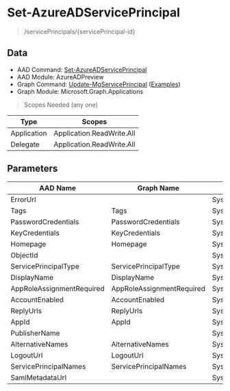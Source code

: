 # Set-AzureADServicePrincipal

> /servicePrincipals/{servicePrincipal-id}

## Data

+ AAD Command: [Set-AzureADServicePrincipal](https://docs.microsoft.com/en-us/powershell/module/AzureADPreview/Set-AzureADServicePrincipal)
+ AAD Module: AzureADPreview
+ Graph Command: [Update-MgServicePrincipal](https://docs.microsoft.com/en-us/powershell/module/Microsoft.Graph.Applications/Update-MgServicePrincipal) ([Examples](https://github.com/orgs/msgraph/discussions?discussions_q=Update-MgServicePrincipal))
+ Graph Module: Microsoft.Graph.Applications

> Scopes Needed (any one)

|Type|Scopes|
|---|---|
|Application|Application.ReadWrite.All|
|Delegate|Application.ReadWrite.All|

## Parameters

|AAD Name|Graph Name|AAD Type|Graph Type|Infos|
|---|---|---|---|---|
|ErrorUrl||System.String|||
|Tags|Tags|System.Collections.Generic.List/System.String|System.String[]||
|PasswordCredentials|PasswordCredentials|System.Collections.Generic.List/Microsoft.Open.AzureAD.Model.PasswordCredential|Microsoft.Graph.PowerShell.Models.IMicrosoftGraphPasswordCredential[]||
|KeyCredentials|KeyCredentials|System.Collections.Generic.List/Microsoft.Open.AzureAD.Model.KeyCredential|Microsoft.Graph.PowerShell.Models.IMicrosoftGraphKeyCredential[]||
|Homepage|Homepage|System.String|System.String||
|ObjectId||System.String|||
|ServicePrincipalType|ServicePrincipalType|System.String|System.String||
|DisplayName|DisplayName|System.String|System.String||
|AppRoleAssignmentRequired|AppRoleAssignmentRequired|System.Nullable/System.Boolean|System.Management.Automation.SwitchParameter||
|AccountEnabled|AccountEnabled|System.String|System.Management.Automation.SwitchParameter||
|ReplyUrls|ReplyUrls|System.Collections.Generic.List/System.String|System.String[]||
|AppId|AppId|System.String|System.String||
|PublisherName||System.String|||
|AlternativeNames|AlternativeNames|System.Collections.Generic.List/System.String|System.String[]||
|LogoutUrl|LogoutUrl|System.String|System.String||
|ServicePrincipalNames|ServicePrincipalNames|System.Collections.Generic.List/System.String|System.String[]||
|SamlMetadataUrl||System.String|||

